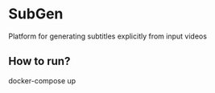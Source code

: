 # SubGen
Platform for generating subtitles explicitly from input videos

## How to run?
docker-compose up
